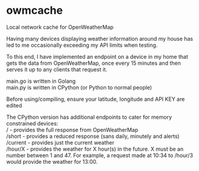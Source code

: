 # owmcache
Local network cache for OpenWeatherMap

Having many devices displaying weather information around my house has led to me occasionally exceeding my API limits when testing.

To this end, I have implemented an endpoint on a device in my home that gets the data from OpenWeatherMap, once every 15 minutes and then serves it up to any clients that request it.

main.go is written in Golang  
main.py is written in CPython (or Python to normal people)

Before using/compiling, ensure your latitude, longitude and API KEY are edited  

The CPython version has additional endpoints to cater for memory constrained devices:  
/ - provides the full response from OpenWeatherMap  
/short - provides a reduced response (sans daily, minutely and alerts)  
/current - provides just the current weather  
/hour/X - provides the weather for X hour(s) in the future. X must be an number between 1 and 47. For example, a request made at 10:34 to /hour/3 would provide the weather for 13:00. 
